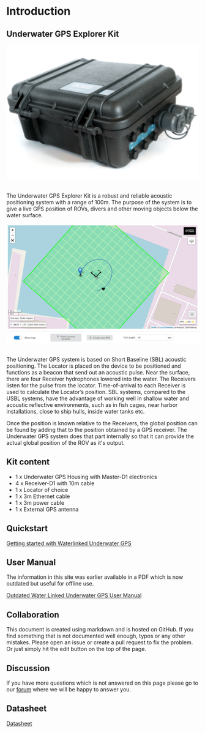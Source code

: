 # Introduction

## Underwater GPS Explorer Kit

<div style="text-align: center;"><img src="../../img/pelicase.png" style="width: 550px;"></div><br>

The Underwater GPS Explorer Kit is a robust and reliable acoustic positioning system with a range of 100m. The purpose of the system is to give a live GPS position of ROVs, divers and other moving objects below the water surface.

<div style="text-align: center;"><img src="../../img/gui_global_position.png" style="width: 750px;" title="GUI Example"></div><br>

The Underwater GPS system is based on Short Baseline (SBL) acoustic positioning. The Locator is placed on the device to be positioned and functions as a beacon that send out an acoustic pulse. Near the surface, there are four Receiver hydrophones lowered into the water. The Receivers listen for the pulse from the locator. Time-of-arrival to each Receiver is used to calculate the Locator’s position. SBL systems, compared to the USBL systems, have the advantage of working well in shallow water and acoustic reflective environments, such as in fish cages, near harbor installations, close to ship hulls, inside water tanks etc.

Once the position is known relative to the Receivers, the global position can be found by adding that to the position obtained by a GPS receiver. The Underwater GPS system does that part internally so that it can provide the actual global position of the ROV as it's output.

## Kit content

* 1 x Underwater GPS Housing with Master-D1 electronics
* 4 x Receiver-D1 with 10m cable
* 1 x Locator of choice
* 1 x 3m Ethernet cable
* 1 x 3m power cable
* 1 x External GPS antenna

## Quickstart

[Getting started with Waterlinked Underwater GPS](quickstart.md)

## User Manual

The information in this site was earlier available in a PDF which is now outdated but useful for offline use.

[Outdated Water Linked Underwater GPS User Manual](https://waterlinked.com/wp-content/uploads/2017/08/W-DN-17002-2_Underwater_GPS_User_Manual.pdf)

## Collaboration

This document is created using markdown and is hosted on GitHub. If you find something that is not documented well enough, typos or any other mistakes. Please open an issue or create a pull request to fix the problem. </br>Or just simply hit the edit button on the top of the page.

## Discussion

If you have more questions which is not answered on this page please go to our [forum](https://waterlinked.com/forums/forum/underwater-gps/) where we will be happy to answer you.


## Datasheet

[Datasheet](https://www.waterlinked.com/datasheets/underwater-gps-explorer-kit/)